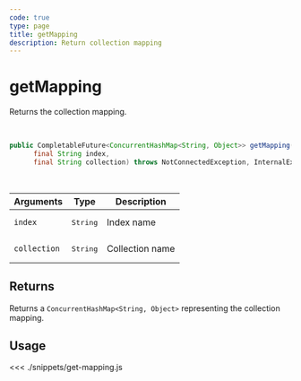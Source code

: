 ```yaml
---
code: true
type: page
title: getMapping
description: Return collection mapping
---
```


# getMapping

Returns the collection mapping.

<br/>

```java
public CompletableFuture<ConcurrentHashMap<String, Object>> getMapping(
      final String index,
      final String collection) throws NotConnectedException, InternalException
```

<br/>

| Arguments    | Type              | Description     |
| ------------ | ----------------- | --------------- |
| `index`      | <pre>String</pre> | Index name      |
| `collection` | <pre>String</pre> | Collection name |

## Returns

Returns a `ConcurrentHashMap<String, Object>` representing the collection mapping.

## Usage

<<< ./snippets/get-mapping.js